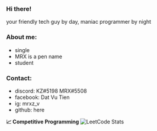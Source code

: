 
### Hi there!
your friendly tech guy by day, maniac programmer by night

### About me:
- single
- MRX is a pen name
- student

### Contact:
- discord: KZ#5198  MRX#5508
- facebook: Dat Vu Tien
- ig: mrxz_v
- github: here

<b>&#128200; Competitive Programming</b>
![LeetCode Stats](https://leetcard.jacoblin.cool/MRXz194?theme=unicorn&font=Maven%20Pro&ext=activity)
